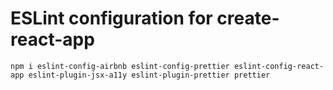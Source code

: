 # ESLint configuration for create-react-app 

`npm i eslint-config-airbnb eslint-config-prettier eslint-config-react-app eslint-plugin-jsx-a11y eslint-plugin-prettier prettier`